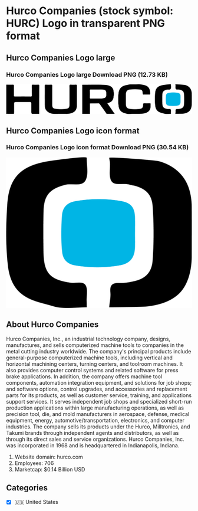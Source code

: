 # Hurco Companies (stock symbol: HURC) Logo in transparent PNG format

## Hurco Companies Logo large

### Hurco Companies Logo large Download PNG (12.73 KB)

![Hurco Companies Logo large Download PNG (12.73 KB)](/img/orig/HURC_BIG-ff129c6f.png)

## Hurco Companies Logo icon format

### Hurco Companies Logo icon format Download PNG (30.54 KB)

![Hurco Companies Logo icon format Download PNG (30.54 KB)](/img/orig/HURC-44ac53f0.png)

## About Hurco Companies

Hurco Companies, Inc., an industrial technology company, designs, manufactures, and sells computerized machine tools to companies in the metal cutting industry worldwide. The company's principal products include general-purpose computerized machine tools, including vertical and horizontal machining centers, turning centers, and toolroom machines. It also provides computer control systems and related software for press brake applications. In addition, the company offers machine tool components, automation integration equipment, and solutions for job shops; and software options, control upgrades, and accessories and replacement parts for its products, as well as customer service, training, and applications support services. It serves independent job shops and specialized short-run production applications within large manufacturing operations, as well as precision tool, die, and mold manufacturers in aerospace, defense, medical equipment, energy, automotive/transportation, electronics, and computer industries. The company sells its products under the Hurco, Milltronics, and Takumi brands through independent agents and distributors, as well as through its direct sales and service organizations. Hurco Companies, Inc. was incorporated in 1968 and is headquartered in Indianapolis, Indiana.

1. Website domain: hurco.com
2. Employees: 706
3. Marketcap: $0.14 Billion USD


## Categories
- [x] 🇺🇸 United States
